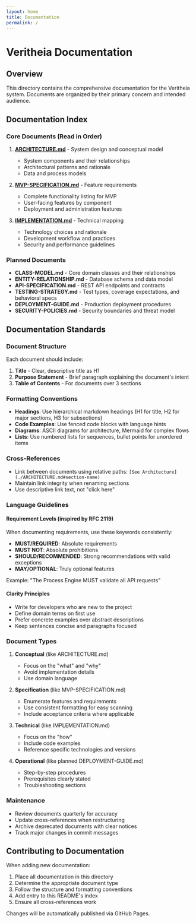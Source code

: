 ```yaml
---
layout: home
title: Documentation
permalink: /
---
```


# Veritheia Documentation

## Overview

This directory contains the comprehensive documentation for the Veritheia system. Documents are organized by their primary concern and intended audience.

## Documentation Index

### Core Documents (Read in Order)

1. **[ARCHITECTURE.md](./ARCHITECTURE.md)** - System design and conceptual model
   - System components and their relationships
   - Architectural patterns and rationale
   - Data and process models
   
2. **[MVP-SPECIFICATION.md](./MVP-SPECIFICATION.md)** - Feature requirements
   - Complete functionality listing for MVP
   - User-facing features by component
   - Deployment and administration features

3. **[IMPLEMENTATION.md](./IMPLEMENTATION.md)** - Technical mapping
   - Technology choices and rationale
   - Development workflow and practices
   - Security and performance guidelines

### Planned Documents

- **CLASS-MODEL.md** - Core domain classes and their relationships
- **ENTITY-RELATIONSHIP.md** - Database schema and data model
- **API-SPECIFICATION.md** - REST API endpoints and contracts
- **TESTING-STRATEGY.md** - Test types, coverage expectations, and behavioral specs
- **DEPLOYMENT-GUIDE.md** - Production deployment procedures
- **SECURITY-POLICIES.md** - Security boundaries and threat model

## Documentation Standards

### Document Structure

Each document should include:

1. **Title** - Clear, descriptive title as H1
2. **Purpose Statement** - Brief paragraph explaining the document's intent
3. **Table of Contents** - For documents over 3 sections

### Formatting Conventions

- **Headings**: Use hierarchical markdown headings (H1 for title, H2 for major sections, H3 for subsections)
- **Code Examples**: Use fenced code blocks with language hints
- **Diagrams**: ASCII diagrams for architecture, Mermaid for complex flows
- **Lists**: Use numbered lists for sequences, bullet points for unordered items

### Cross-References

- Link between documents using relative paths: `[See Architecture](./ARCHITECTURE.md#section-name)`
- Maintain link integrity when renaming sections
- Use descriptive link text, not "click here"

### Language Guidelines

#### Requirement Levels (inspired by RFC 2119)

When documenting requirements, use these keywords consistently:

- **MUST/REQUIRED**: Absolute requirements
- **MUST NOT**: Absolute prohibitions  
- **SHOULD/RECOMMENDED**: Strong recommendations with valid exceptions
- **MAY/OPTIONAL**: Truly optional features

Example: "The Process Engine MUST validate all API requests"

#### Clarity Principles

- Write for developers who are new to the project
- Define domain terms on first use
- Prefer concrete examples over abstract descriptions
- Keep sentences concise and paragraphs focused

### Document Types

1. **Conceptual** (like ARCHITECTURE.md)
   - Focus on the "what" and "why"
   - Avoid implementation details
   - Use domain language

2. **Specification** (like MVP-SPECIFICATION.md)
   - Enumerate features and requirements
   - Use consistent formatting for easy scanning
   - Include acceptance criteria where applicable

3. **Technical** (like IMPLEMENTATION.md)
   - Focus on the "how"
   - Include code examples
   - Reference specific technologies and versions

4. **Operational** (like planned DEPLOYMENT-GUIDE.md)
   - Step-by-step procedures
   - Prerequisites clearly stated
   - Troubleshooting sections

### Maintenance

- Review documents quarterly for accuracy
- Update cross-references when restructuring
- Archive deprecated documents with clear notices
- Track major changes in commit messages

## Contributing to Documentation

When adding new documentation:

1. Place all documentation in this directory
2. Determine the appropriate document type
3. Follow the structure and formatting conventions
4. Add entry to this README's index
5. Ensure all cross-references work

Changes will be automatically published via GitHub Pages.